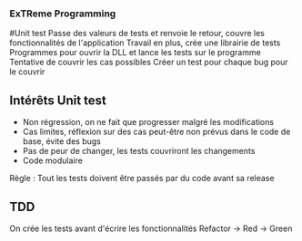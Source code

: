 ### ExTReme Programming

#Unit test
Passe des valeurs de tests et renvoie le retour, couvre les fonctionnalités de l'application
Travail en plus, crée une librairie de tests
Programmes pour ouvrir la DLL et lance les tests sur le programme
Tentative de couvrir les cas possibles
Créer un test pour chaque bug pour le couvrir

## Intérêts Unit test
- Non régression, on ne fait que progresser malgré les modifications
- Cas limites, réflexion sur des cas peut-être non prévus dans le code de base, évite des bugs
- Pas de peur de changer, les tests couvriront les changements
- Code modulaire

Règle : Tout les tests doivent être passés par du code avant sa release

## TDD

On crée les tests avant d'écrire les fonctionnalités
Refactor -> Red -> Green
